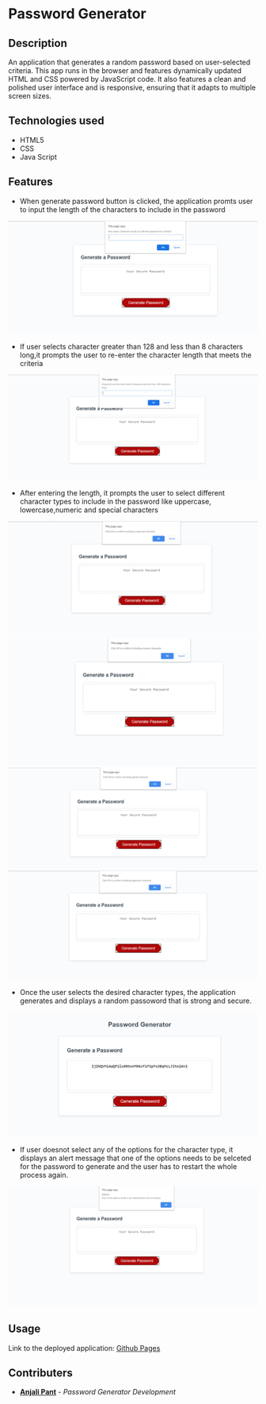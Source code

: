 # Password Generator

## Description

An application that generates a random password based on user-selected criteria. This app runs in the browser and features dynamically updated HTML and CSS powered by JavaScript code. It also features a clean and polished user interface and is responsive, ensuring that it adapts to multiple screen sizes.

## Technologies used

- HTML5
- CSS
- Java Script

## Features

- When generate password button is clicked, the application promts user to input the length of the characters to include in the password

![Character length](/assets/snapshots/Prompt-Characterlength.PNG)

- If user selects character greater than 128 and less than 8 characters long,it prompts the user to re-enter the character length that meets the criteria

![Invalid Character Length](/assets/snapshots/prompt-InvalidCharacterlength.PNG)

- After entering the length, it prompts the user to select different character types to include in the password like uppercase, lowercase,numeric and special characters

![Lowercase Character Prompt](/assets/snapshots/confirm-lowercasecharacter.PNG)
![Numeric Character Prompt](/assets/snapshots/confirm-numericcharacter.PNG)
![Special Character Prompt](/assets/snapshots/confirm-specialcharacter.PNG)
![Uppercase Character Prompt](/assets/snapshots/confirm-upeercasecharacter.PNG)

- Once the user selects the desired character types, the application generates and displays a random passoword that is strong and secure.

![Generated Password](/assets/snapshots/generatedpassword.PNG)

- If user doesnot select any of the options for the character type, it displays an alert message that one of the options needs to be selceted for the password to generate and the user has to restart the whole process again.

![Invalid Entry](/assets/snapshots/invalidentry.PNG)

## Usage

Link to the deployed application: [Github Pages](https://anjali9293.github.io/Homework3-Password-Generator/)



## Contributers

- **[Anjali Pant](https://github.com/Anjali9293)** - *Password Generator Development*

